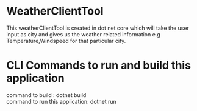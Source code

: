 # WeatherClientTool
This weatherClientTool is created in dot net core which will take the user input as city and gives us the weather related information e.g Temperature,Windspeed for that particular city.

# CLI Commands to run and build this application

command to build : dotnet build <br />
command to run this application: dotnet run
